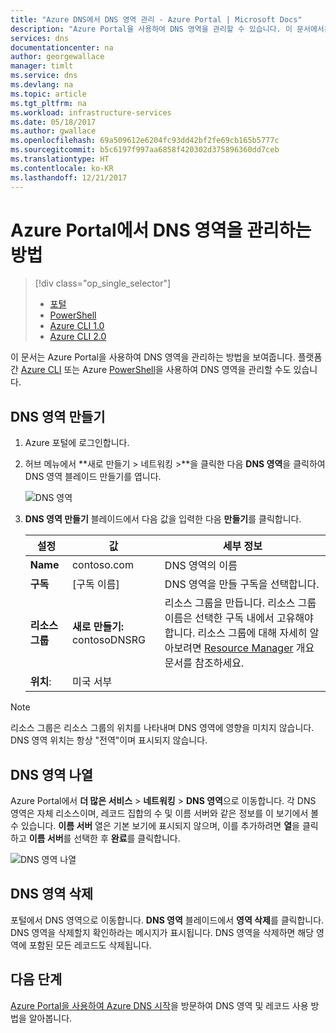 ```yaml
---
title: "Azure DNS에서 DNS 영역 관리 - Azure Portal | Microsoft Docs"
description: "Azure Portal을 사용하여 DNS 영역을 관리할 수 있습니다. 이 문서에서는 Azure DNS에서 DNS 영역을 업데이트, 삭제 및 만드는 방법을 설명합니다."
services: dns
documentationcenter: na
author: georgewallace
manager: timlt
ms.service: dns
ms.devlang: na
ms.topic: article
ms.tgt_pltfrm: na
ms.workload: infrastructure-services
ms.date: 05/18/2017
ms.author: gwallace
ms.openlocfilehash: 69a509612e6204fc93dd42bf2fe69cb165b5777c
ms.sourcegitcommit: b5c6197f997aa6858f420302d375896360dd7ceb
ms.translationtype: HT
ms.contentlocale: ko-KR
ms.lasthandoff: 12/21/2017
---
```

# <a name="how-to-manage-dns-zones-in-the-azure-portal"></a>Azure Portal에서 DNS 영역을 관리하는 방법

> [!div class="op_single_selector"]
> * [포털](dns-operations-dnszones-portal.md)
> * [PowerShell](dns-operations-dnszones.md)
> * [Azure CLI 1.0](dns-operations-dnszones-cli-nodejs.md)
> * [Azure CLI 2.0](dns-operations-dnszones-cli.md)

이 문서는 Azure Portal을 사용하여 DNS 영역을 관리하는 방법을 보여줍니다. 플랫폼 간 [Azure CLI](dns-operations-dnszones-cli.md) 또는 Azure [PowerShell](dns-operations-dnszones.md)을 사용하여 DNS 영역을 관리할 수도 있습니다.

## <a name="create-a-dns-zone"></a>DNS 영역 만들기

1. Azure 포털에 로그인합니다.
2. 허브 메뉴에서 **새로 만들기 > 네트워킹 >**을 클릭한 다음 **DNS 영역**을 클릭하여 DNS 영역 블레이드 만들기를 엽니다.

    ![DNS 영역](./media/dns-operations-dnszones-portal/openzone650.png)

4. **DNS 영역 만들기** 블레이드에서 다음 값을 입력한 다음 **만들기**를 클릭합니다.


   | **설정** | **값** | **세부 정보** |
   |---|---|---|
   |**Name**|contoso.com|DNS 영역의 이름|
   |**구독**|[구독 이름]|DNS 영역을 만들 구독을 선택합니다.|
   |**리소스 그룹**|**새로 만들기:** contosoDNSRG|리소스 그룹을 만듭니다. 리소스 그룹 이름은 선택한 구독 내에서 고유해야 합니다. 리소스 그룹에 대해 자세히 알아보려면 [Resource Manager](../azure-resource-manager/resource-group-overview.md?toc=%2fazure%2fdns%2ftoc.json#resource-groups) 개요 문서를 참조하세요.|
   |**위치**:|미국 서부||

> [!NOTE]
> 리소스 그룹은 리소스 그룹의 위치를 나타내며 DNS 영역에 영향을 미치지 않습니다. DNS 영역 위치는 항상 "전역"이며 표시되지 않습니다.

## <a name="list-dns-zones"></a>DNS 영역 나열

Azure Portal에서 **더 많은 서비스** > **네트워킹** > **DNS 영역**으로 이동합니다. 각 DNS 영역은 자체 리소스이며, 레코드 집합의 수 및 이름 서버와 같은 정보를 이 보기에서 볼 수 있습니다. **이름 서버** 열은 기본 보기에 표시되지 않으며, 이를 추가하려면 **열**을 클릭하고 **이름 서버**를 선택한 후 **완료**를 클릭합니다.

![DNS 영역 나열](./media/dns-operations-dnszones-portal/listzones.png)

## <a name="delete-a-dns-zone"></a>DNS 영역 삭제

포털에서 DNS 영역으로 이동합니다. **DNS 영역** 블레이드에서 **영역 삭제**를 클릭합니다. DNS 영역을 삭제할지 확인하라는 메시지가 표시됩니다. DNS 영역을 삭제하면 해당 영역에 포함된 모든 레코드도 삭제됩니다.

## <a name="next-steps"></a>다음 단계

[Azure Portal을 사용하여 Azure DNS 시작](dns-getstarted-portal.md)을 방문하여 DNS 영역 및 레코드 사용 방법을 알아봅니다.